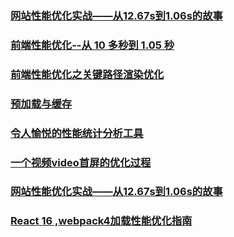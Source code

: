 ### [网站性能优化实战——从12.67s到1.06s的故事](https://juejin.im/post/5b0b7d74518825158e173a0c)
### [前端性能优化--从 10 多秒到 1.05 秒](https://juejin.im/post/5b0bff30f265da08f76cc6f0)
### [前端性能优化之关键路径渲染优化 ](https://github.com/fi3ework/blog/issues/16)
### [预加载与缓存](https://juejin.im/post/5b17e7f5e51d4506af2e8e42)
### [令人愉悦的性能统计分析工具](https://github.com/libin1991/hiper)
### [一个视频video首屏的优化过程](https://juejin.im/post/5b68288df265da0fa21aa6bf)
### [网站性能优化实战——从12.67s到1.06s的故事](https://juejin.im/post/5b6fa8c86fb9a0099910ac91)
### [React 16 ,webpack4加载性能优化指南](https://juejin.im/post/5b7272def265da2834796b73)
